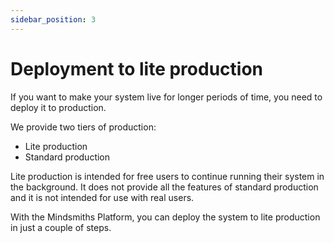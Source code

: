 ```yaml
---
sidebar_position: 3
---
```


# Deployment to lite production

If you want to make your system live for longer periods of time, you need to deploy it to production.

We provide two tiers of production:
- Lite production
- Standard production

Lite production is intended for free users to continue running their system in the background. It does not provide all the features of standard production and it is not intended for use with real users.

With the Mindsmiths Platform, you can deploy the system to lite production in just a couple of steps.
